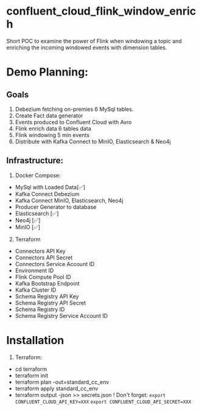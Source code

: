 # confluent_cloud_flink_window_enrich
Short POC to examine the power of Flink when windowing a topic and enriching the incoming windowed events with dimension tables.

# Demo Planning:
## Goals
1. Debezium fetching on-premies 6 MySql tables. 
2. Create Fact data generator
3. Events produced to Confluent Cloud with Avro
4. Flink enrich data 6 tables data
5. Flink windowing 5 min events
6. Distribute with Kafka Connect to MinIO, Elasticsearch & Neo4j

## Infrastructure:

1. Docker Compose:
- MySql with Loaded Data[✅]
- Kafka Connect Debezium
- Kafka Connect MinIO, Elasticsearch, Neo4j
- Producer Generator to database
- Elasticsearch [✅]
- Neo4j [✅]
- MinIO [✅]

2. Terraform
- Connectors API Key 
- Connectors API Secret 
- Connectors Service Account ID 
- Environment ID 
- Flink Compute Pool ID 
- Kafka Bootstrap Endpoint 
- Kafka Cluster ID 
- Schema Registry API Key 
- Schema Registry API Secret 
- Schema Registry ID 
- Schema Registry Service Account ID 

# Installation
1. Terraform:
- cd terraform
- terraform init
- terraform plan -out=standard_cc_env
- terraform apply standard_cc_env
- terraform output -json >> secrets.json 
! Don't forget:
```export CONFLUENT_CLOUD_API_KEY=XXX```
```export CONFLUENT_CLOUD_API_SECRET=XXX```

